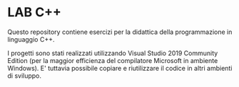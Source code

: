 # LAB C++

Questo repository contiene esercizi per la didattica della programmazione in linguaggio C++.

I progetti sono stati realizzati utilizzando Visual Studio 2019 Community Edition 
(per la maggior efficienza del compilatore Microsoft in ambiente Windows). E' tuttavia possibile
copiare e riutilizzare il codice in altri ambienti di sviluppo.